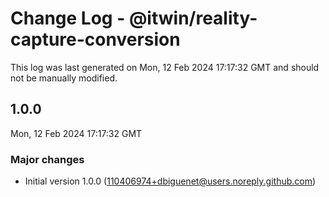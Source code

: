 # Change Log - @itwin/reality-capture-conversion

This log was last generated on Mon, 12 Feb 2024 17:17:32 GMT and should not be manually modified.

<!-- Start content -->

## 1.0.0

Mon, 12 Feb 2024 17:17:32 GMT

### Major changes

- Initial version 1.0.0 (110406974+dbiguenet@users.noreply.github.com)
